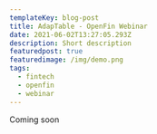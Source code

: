 ```yaml
---
templateKey: blog-post
title: AdapTable - OpenFin Webinar
date: 2021-06-02T13:27:05.293Z
description: Short description
featuredpost: true
featuredimage: /img/demo.png
tags:
  - fintech
  - openfin
  - webinar
---
```

Coming soon
